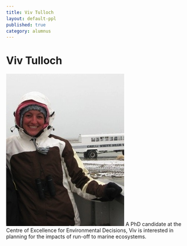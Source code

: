 ```yaml
---
title: Viv Tulloch
layout: default-ppl
published: true
category: alumnus
---
```


# Viv Tulloch
![](/images/people/Viv-Tulloch.jpeg)
A PhD candidate at the Centre of Excellence for Environmental Decisions, Viv is interested in planning for the impacts of run-off to marine ecosystems.
